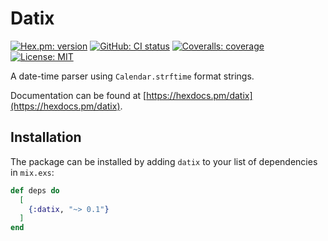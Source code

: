 # Datix
[![Hex.pm: version](https://img.shields.io/hexpm/v/datix.svg?style=flat-square)](https://hex.pm/packages/datix)
[![GitHub: CI status](https://img.shields.io/github/workflow/status/hrzndhrn/datix/CI?style=flat-square)](https://github.com/hrzndhrn/datix/actions)
[![Coveralls: coverage](https://img.shields.io/coveralls/github/hrzndhrn/datix?style=flat-square)](https://coveralls.io/github/hrzndhrn/datix)
[![License: MIT](https://img.shields.io/badge/License-MIT-yellow.svg?style=flat-square)](https://github.com/hrzndhrn/datix/blob/main/LICENSE.md)


A date-time parser using `Calendar.strftime` format strings.

Documentation can be found at [https://hexdocs.pm/datix](https://hexdocs.pm/datix).

## Installation

The package can be installed by adding `datix` to your list of
dependencies in `mix.exs`:

```elixir
def deps do
  [
    {:datix, "~> 0.1"}
  ]
end
```
